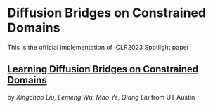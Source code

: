 # Diffusion Bridges on Constrained Domains
This is the official implementation of ICLR2023 Spotlight paper 
## [Learning Diffusion Bridges on Constrained Domains](https://openreview.net/forum?id=WH1yCa0TbB) 
by *Xingchao Liu, Lemeng Wu, Mao Ye, Qiang Liu* from UT Austin
